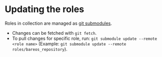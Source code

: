 # Updating the roles

Roles in collection are managed as [git submodules](https://git-scm.com/book/en/v2/Git-Tools-Submodules).
* Changes can be fetched with `git fetch`.
* To pull changes for specific role, run: `git submodule update --remote <role name>` (Example: `git submodule update --remote roles/bareos_repository`).

